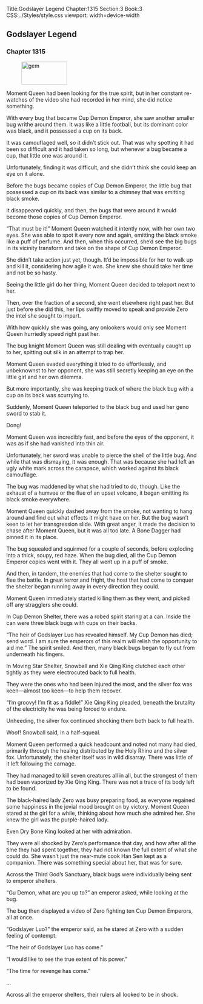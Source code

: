 Title:Godslayer Legend 
Chapter:1315 
Section:3 
Book:3 
CSS:../Styles/style.css 
viewport: width=device-width
  
## Godslayer Legend
### Chapter 1315 
<figure>
	<img src="../Images/gem.gif" alt="gem" id="gem" width="120" height="60" />
</figure>
  

  
  Moment Queen had been looking for the true spirit, but in her constant re-watches of the video she had recorded in her mind, she did notice something.

With every bug that became Cup Demon Emperor, she saw another smaller bug writhe around them. It was like a little football, but its dominant color was black, and it possessed a cup on its back.

It was camouflaged well, so it didn’t stick out. That was why spotting it had been so difficult and it had taken so long, but whenever a bug became a cup, that little one was around it.

Unfortunately, finding it was difficult, and she didn’t think she could keep an eye on it alone.

Before the bugs became copies of Cup Demon Emperor, the little bug that possessed a cup on its back was similar to a chimney that was emitting black smoke.

It disappeared quickly, and then, the bugs that were around it would become those copies of Cup Demon Emperor.

“That must be it!” Moment Queen watched it intently now, with her own two eyes. She was able to spot it every now and again, emitting the black smoke like a puff of perfume. And then, when this occurred, she’d see the big bugs in its vicinity transform and take on the shape of Cup Demon Emperor.

She didn’t take action just yet, though. It’d be impossible for her to walk up and kill it, considering how agile it was. She knew she should take her time and not be so hasty.

Seeing the little girl do her thing, Moment Queen decided to teleport next to her.

Then, over the fraction of a second, she went elsewhere right past her. But just before she did this, her lips swiftly moved to speak and provide Zero the intel she sought to impart.

With how quickly she was going, any onlookers would only see Moment Queen hurriedly speed right past her.

The bug knight Moment Queen was still dealing with eventually caught up to her, spitting out silk in an attempt to trap her.

Moment Queen evaded everything it tried to do effortlessly, and unbeknownst to her opponent, she was still secretly keeping an eye on the little girl and her own dilemma.

But more importantly, she was keeping track of where the black bug with a cup on its back was scurrying to.

Suddenly, Moment Queen teleported to the black bug and used her geno sword to stab it.

Dong!

Moment Queen was incredibly fast, and before the eyes of the opponent, it was as if she had vanished into thin air.

Unfortunately, her sword was unable to pierce the shell of the little bug. And while that was dismaying, it was enough. That was because she had left an ugly white mark across the carapace, which worked against its black camouflage.

The bug was maddened by what she had tried to do, though. Like the exhaust of a humvee or the flue of an upset volcano, it began emitting its black smoke everywhere.

Moment Queen quickly dashed away from the smoke, not wanting to hang around and find out what effects it might have on her. But the bug wasn’t keen to let her transgression slide. With great anger, it made the decision to chase after Moment Queen, but it was all too late. A Bone Dagger had pinned it in its place.

The bug squealed and squirmed for a couple of seconds, before exploding into a thick, soupy, red haze. When the bug died, all the Cup Demon Emperor copies went with it. They all went up in a puff of smoke.

And then, in tandem, the enemies that had come to the shelter sought to flee the battle. In great terror and fright, the host that had come to conquer the shelter began running away in every direction they could.

Moment Queen immediately started killing them as they went, and picked off any stragglers she could.

In Cup Demon Shelter, there was a robed spirit staring at a can. Inside the can were three black bugs with cups on their backs.

“The heir of Godslayer Luo has revealed himself. My Cup Demon has died; send word. I am sure the emperors of this realm will relish the opportunity to aid me.” The spirit smiled. And then, many black bugs began to fly out from underneath his fingers.

In Moving Star Shelter, Snowball and Xie Qing King clutched each other tightly as they were electrocuted back to full health.

They were the ones who had been injured the most, and the silver fox was keen—almost too keen—to help them recover.

“I’m groovy! I’m fit as a fiddle!” Xie Qing King pleaded, beneath the brutality of the electricity he was being forced to endure.

Unheeding, the silver fox continued shocking them both back to full health.

Woof! Snowball said, in a half-squeal.

Moment Queen performed a quick headcount and noted not many had died, primarily through the healing distributed by the Holy Rhino and the silver fox. Unfortunately, the shelter itself was in wild disarray. There was little of it left following the carnage.

They had managed to kill seven creatures all in all, but the strongest of them had been vaporized by Xie Qing King. There was not a trace of its body left to be found.

The black-haired lady Zero was busy preparing food, as everyone regained some happiness in the jovial mood brought on by victory. Moment Queen stared at the girl for a while, thinking about how much she admired her. She knew the girl was the purple-haired lady.

Even Dry Bone King looked at her with admiration.

They were all shocked by Zero’s performance that day, and how after all the time they had spent together, they had not known the full extent of what she could do. She wasn’t just the near-mute cook Han Sen kept as a companion. There was something special about her, that was for sure.

Across the Third God’s Sanctuary, black bugs were individually being sent to emperor shelters.

“Gu Demon, what are you up to?” an emperor asked, while looking at the bug.

The bug then displayed a video of Zero fighting ten Cup Demon Emperors, all at once.

“Godslayer Luo?” the emperor said, as he stared at Zero with a sudden feeling of contempt.

“The heir of Godslayer Luo has come.”

“I would like to see the true extent of his power.”

“The time for revenge has come.”

…

Across all the emperor shelters, their rulers all looked to be in shock.
